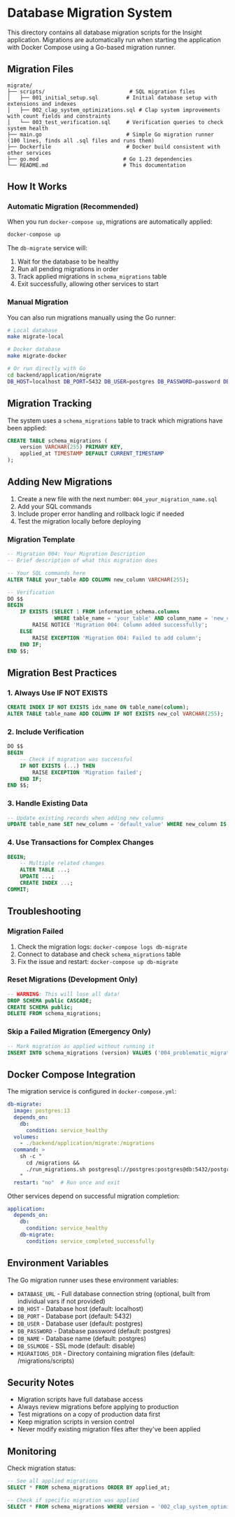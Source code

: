 # Database Migration System

This directory contains all database migration scripts for the Insight application. Migrations are automatically run when starting the application with Docker Compose using a Go-based migration runner.

## Migration Files

```
migrate/
├── scripts/                           # SQL migration files
│   ├── 001_initial_setup.sql         # Initial database setup with extensions and indexes
│   ├── 002_clap_system_optimizations.sql # Clap system improvements with count fields and constraints  
│   └── 003_test_verification.sql     # Verification queries to check system health
├── main.go                           # Simple Go migration runner (100 lines, finds all .sql files and runs them)
├── Dockerfile                        # Docker build consistent with other services
├── go.mod                           # Go 1.23 dependencies
└── README.md                        # This documentation
```

## How It Works

### Automatic Migration (Recommended)

When you run `docker-compose up`, migrations are automatically applied:

```bash
docker-compose up
```

The `db-migrate` service will:
1. Wait for the database to be healthy
2. Run all pending migrations in order
3. Track applied migrations in `schema_migrations` table
4. Exit successfully, allowing other services to start

### Manual Migration

You can also run migrations manually using the Go runner:

```bash
# Local database
make migrate-local

# Docker database  
make migrate-docker

# Or run directly with Go
cd backend/application/migrate
DB_HOST=localhost DB_PORT=5432 DB_USER=postgres DB_PASSWORD=password DB_NAME=insight_db go run main.go
```

## Migration Tracking

The system uses a `schema_migrations` table to track which migrations have been applied:

```sql
CREATE TABLE schema_migrations (
    version VARCHAR(255) PRIMARY KEY,
    applied_at TIMESTAMP DEFAULT CURRENT_TIMESTAMP
);
```

## Adding New Migrations

1. Create a new file with the next number: `004_your_migration_name.sql`
2. Add your SQL commands
3. Include proper error handling and rollback logic if needed
4. Test the migration locally before deploying

### Migration Template

```sql
-- Migration 004: Your Migration Description
-- Brief description of what this migration does

-- Your SQL commands here
ALTER TABLE your_table ADD COLUMN new_column VARCHAR(255);

-- Verification
DO $$
BEGIN
    IF EXISTS (SELECT 1 FROM information_schema.columns 
               WHERE table_name = 'your_table' AND column_name = 'new_column') THEN
        RAISE NOTICE 'Migration 004: Column added successfully';
    ELSE
        RAISE EXCEPTION 'Migration 004: Failed to add column';
    END IF;
END $$;
```

## Migration Best Practices

### 1. Always Use IF NOT EXISTS
```sql
CREATE INDEX IF NOT EXISTS idx_name ON table_name(column);
ALTER TABLE table_name ADD COLUMN IF NOT EXISTS new_col VARCHAR(255);
```

### 2. Include Verification
```sql
DO $$
BEGIN
    -- Check if migration was successful
    IF NOT EXISTS (...) THEN
        RAISE EXCEPTION 'Migration failed';
    END IF;
END $$;
```

### 3. Handle Existing Data
```sql
-- Update existing records when adding new columns
UPDATE table_name SET new_column = 'default_value' WHERE new_column IS NULL;
```

### 4. Use Transactions for Complex Changes
```sql
BEGIN;
    -- Multiple related changes
    ALTER TABLE ...;
    UPDATE ...;
    CREATE INDEX ...;
COMMIT;
```

## Troubleshooting

### Migration Failed
1. Check the migration logs: `docker-compose logs db-migrate`
2. Connect to database and check `schema_migrations` table
3. Fix the issue and restart: `docker-compose up db-migrate`

### Reset Migrations (Development Only)
```sql
-- WARNING: This will lose all data!
DROP SCHEMA public CASCADE;
CREATE SCHEMA public;
DELETE FROM schema_migrations;
```

### Skip a Failed Migration (Emergency Only)
```sql
-- Mark migration as applied without running it
INSERT INTO schema_migrations (version) VALUES ('004_problematic_migration');
```

## Docker Compose Integration

The migration service is configured in `docker-compose.yml`:

```yaml
db-migrate:
  image: postgres:13
  depends_on:
    db:
      condition: service_healthy
  volumes:
    - ./backend/application/migrate:/migrations
  command: >
    sh -c "
      cd /migrations &&
      ./run_migrations.sh postgresql://postgres:postgres@db:5432/postgres
    "
  restart: "no"  # Run once and exit
```

Other services depend on successful migration completion:

```yaml
application:
  depends_on:
    db:
      condition: service_healthy
    db-migrate:
      condition: service_completed_successfully
```

## Environment Variables

The Go migration runner uses these environment variables:

- `DATABASE_URL` - Full database connection string (optional, built from individual vars if not provided)
- `DB_HOST` - Database host (default: localhost)
- `DB_PORT` - Database port (default: 5432)
- `DB_USER` - Database user (default: postgres)
- `DB_PASSWORD` - Database password (default: postgres)
- `DB_NAME` - Database name (default: postgres)
- `DB_SSLMODE` - SSL mode (default: disable)
- `MIGRATIONS_DIR` - Directory containing migration files (default: /migrations/scripts)

## Security Notes

- Migration scripts have full database access
- Always review migrations before applying to production
- Test migrations on a copy of production data first
- Keep migration scripts in version control
- Never modify existing migration files after they've been applied

## Monitoring

Check migration status:

```sql
-- See all applied migrations
SELECT * FROM schema_migrations ORDER BY applied_at;

-- Check if specific migration was applied
SELECT * FROM schema_migrations WHERE version = '002_clap_system_optimizations';
```
